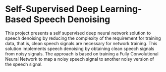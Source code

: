 # Self-Supervised Deep Learning- Based Speech Denoising

This project presents a self supervised deep neural network solution to speech
denoising by reducing the complexity of the requirement for training data, that is,
clean speech signals are necessary for network training. This solution implements
speech denoising by obtaining clean speech signals from noisy signals. The
approach is based on training a Fully Convolutional Neural Network to map a
noisy speech signal to another noisy version of the speech signal.
